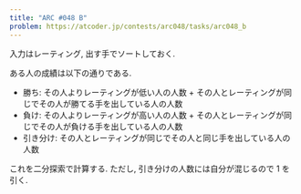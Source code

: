 ```yaml
---
title: "ARC #048 B"
problem: https://atcoder.jp/contests/arc048/tasks/arc048_b
---
```

入力はレーティング, 出す手でソートしておく.

ある人の成績は以下の通りである.

* 勝ち: その人よりレーティングが低い人の人数 + その人とレーティングが同じでその人が勝てる手を出している人の人数
* 負け: その人よりレーティングが高い人の人数 + その人とレーティングが同じでその人が負ける手を出している人の人数
* 引き分け: その人とレーティングが同じでその人と同じ手を出している人の人数

これを二分探索で計算する. ただし, 引き分けの人数には自分が混じるので 1 を引く.
